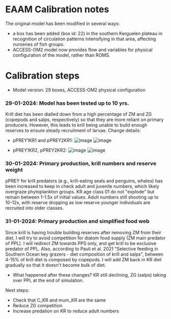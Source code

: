 # EAAM Calibration notes
The original model has been modified in several ways:
- a box has been added (box id: 22) in the southern Kerguelen plateau in recognition of circulation patterns intensifying in that area, affecting nurseries of fish groups.
- ACCESS-OM2 model now provides flow and variables for physical configuration of the model, rather than ROMS.

# Calibration steps
- Model version: 29 boxes, ACCESS-OM2 physical configuration

### 29-01-2024: Model has been tested up to 10 yrs. 
Krill diet has been dialled down from a high percentage of ZM and ZG (copepods and salps, respectively) so that they are more reliant on primary producers. However, this leads to krill being unable to build enough reserves to ensure steady recruitment of larvae.
Change details:
- pPREY1KR1 and pPREY2KR1:
![image](https://github.com/East-Antarctic-Atlantis-model/EADocumentation/assets/85492378/01cf46a8-a728-421f-b7dd-1500e4203d67)
![image](https://github.com/East-Antarctic-Atlantis-model/EADocumentation/assets/85492378/206b6f05-1d99-40e9-a383-c3cb70c89e0c)

- pPREY1KR2, pPREY2KR2:
![image](https://github.com/East-Antarctic-Atlantis-model/EADocumentation/assets/85492378/c4da7c4b-f7c0-4ab8-adc3-180edcc9698b)
![image](https://github.com/East-Antarctic-Atlantis-model/EADocumentation/assets/85492378/a4e664fc-d01d-4796-87e5-51cefe381fc1)

### 30-01-2024: Primary production, krill numbers and reserve weight
pPREY for krill predators (e.g., krill-eating seals and penguins, whales) has been increased to keep in check adult and juvenile numbers, which likely overgraze phytoplankton groups. KR age class 01 do not "explode" but remain between 1-1.5x of initial values. Adult numbers still shooting up to 10-12x, with reserve dropping as low reserve younger individuals are recruited into older classes.

### 31-01-2024: Primary production and simplified food web
Since krill is having trouble building reserves after removing ZM from their diet, I will try to avoid competition for diatom food supply (ZM main predator of PPL). I will redirect ZM towards PPS only, and get krill to be exclusive predator of PPL. Also, according to Pauli et al. 2021 "Selective feeding in Southern Ocean key grazers - diet composition of krill and salps", between 4-15% of krill diet is composed by copepods. I will add ZM back in KR diet gradually so that it doesn't become bulk of diet.
- What happened after these changes? KR still declining, ZG (salps) taking over PPL at the end of simulation.

Next steps:
- Check that C_KR and mum_KR are the same
- Reduce ZG competition
- Increase predation on KR to reduce adult numbers
